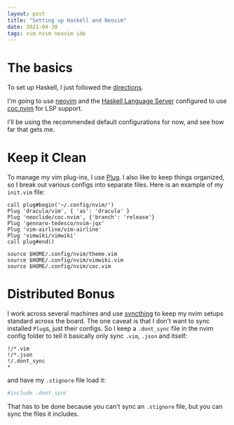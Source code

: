 ```yaml
---
layout: post
title: "Setting up Haskell and Neovim"
date: 2021-04-30
tags: vim nvim neovim ide
---
```


# The basics

To set up Haskell, I just followed the [directions](https://www.haskell.org/platform/mac.html).

I'm going to use [neovim](https://wiki.haskell.org/Vim) and the [Haskell Language Server](https://github.com/haskell/haskell-language-server#coc) configured to use [coc.nvim](https://github.com/neoclide/coc.nvim) for LSP support.

I'll be using the recommended default configurations for now, and see how far that gets me.

# Keep it Clean

To manage my vim plug-ins, I use [Plug](https://github.com/junegunn/vim-plug). I also like to keep things organized, 
so I break out various configs into separate files. Here is an example of my `init.vim` file:

```vim
call plug#begin('~/.config/nvim/')
Plug 'dracula/vim', { 'as': 'dracula' }
Plug 'neoclide/coc.nvim', {'branch': 'release'}
Plug 'gennaro-tedesco/nvim-jqx'
Plug 'vim-airline/vim-airline'
Plug 'vimwiki/vimwiki'
call plug#end()

source $HOME/.config/nvim/theme.vim
source $HOME/.config/nvim/vimwiki.vim
source $HOME/.config/nvim/coc.vim
```

# Distributed Bonus

I work across several machines and use [syncthing](https://syncthing.net/) to keep my nvim
setups standard across the board. The one caveat is that I don't want
to sync installed  `Plug`s, just their configs. So I keep a `.dont_sync` file in the nvim config folder to tell it basically only sync `.vim`, `.json` and itself:

```
!/*.vim
!/*.json
!/.dont_sync
*
```


and have my `.stignore` file load it:

```sh
#include .dont_sync
``` 


That has to be done because you can't sync an `.stignore` file, but you can sync
the files it includes.
